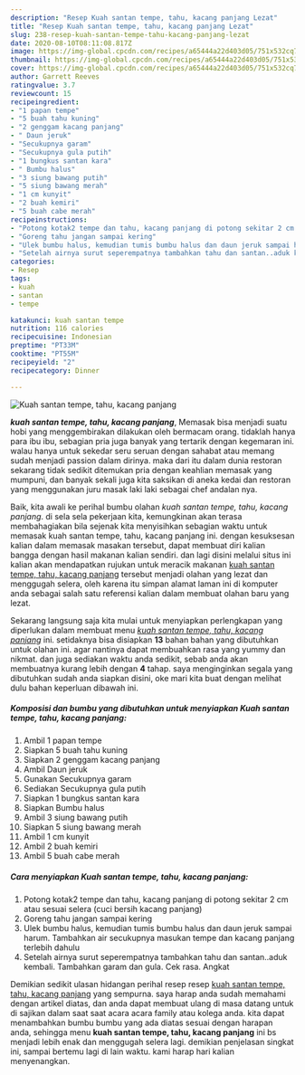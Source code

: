 ```yaml
---
description: "Resep Kuah santan tempe, tahu, kacang panjang Lezat"
title: "Resep Kuah santan tempe, tahu, kacang panjang Lezat"
slug: 238-resep-kuah-santan-tempe-tahu-kacang-panjang-lezat
date: 2020-08-10T08:11:08.817Z
image: https://img-global.cpcdn.com/recipes/a65444a22d403d05/751x532cq70/kuah-santan-tempe-tahu-kacang-panjang-foto-resep-utama.jpg
thumbnail: https://img-global.cpcdn.com/recipes/a65444a22d403d05/751x532cq70/kuah-santan-tempe-tahu-kacang-panjang-foto-resep-utama.jpg
cover: https://img-global.cpcdn.com/recipes/a65444a22d403d05/751x532cq70/kuah-santan-tempe-tahu-kacang-panjang-foto-resep-utama.jpg
author: Garrett Reeves
ratingvalue: 3.7
reviewcount: 15
recipeingredient:
- "1 papan tempe"
- "5 buah tahu kuning"
- "2 genggam kacang panjang"
- " Daun jeruk"
- "Secukupnya garam"
- "Secukupnya gula putih"
- "1 bungkus santan kara"
- " Bumbu halus"
- "3 siung bawang putih"
- "5 siung bawang merah"
- "1 cm kunyit"
- "2 buah kemiri"
- "5 buah cabe merah"
recipeinstructions:
- "Potong kotak2 tempe dan tahu, kacang panjang di potong sekitar 2 cm atau sesuai selera (cuci bersih kacang panjang)"
- "Goreng tahu jangan sampai kering"
- "Ulek bumbu halus, kemudian tumis bumbu halus dan daun jeruk sampai harum. Tambahkan air secukupnya masukan tempe dan kacang panjang terlebih dahulu"
- "Setelah airnya surut seperempatnya tambahkan tahu dan santan..aduk kembali. Tambahkan garam dan gula. Cek rasa. Angkat"
categories:
- Resep
tags:
- kuah
- santan
- tempe

katakunci: kuah santan tempe 
nutrition: 116 calories
recipecuisine: Indonesian
preptime: "PT33M"
cooktime: "PT55M"
recipeyield: "2"
recipecategory: Dinner

---
```



![Kuah santan tempe, tahu, kacang panjang](https://img-global.cpcdn.com/recipes/a65444a22d403d05/751x532cq70/kuah-santan-tempe-tahu-kacang-panjang-foto-resep-utama.jpg)

<b><i>kuah santan tempe, tahu, kacang panjang</i></b>, Memasak bisa menjadi suatu hobi yang menggembirakan dilakukan oleh bermacam orang. tidaklah hanya para ibu ibu, sebagian pria juga banyak yang tertarik dengan kegemaran ini. walau hanya untuk sekedar seru seruan dengan sahabat atau memang sudah menjadi passion dalam dirinya. maka dari itu dalam dunia restoran sekarang tidak sedikit ditemukan pria dengan keahlian memasak yang mumpuni, dan banyak sekali juga kita saksikan di aneka kedai dan restoran yang menggunakan juru masak laki laki sebagai chef andalan nya.

Baik, kita awali ke perihal bumbu olahan <i>kuah santan tempe, tahu, kacang panjang</i>. di sela sela pekerjaan kita, kemungkinan akan terasa membahagiakan bila sejenak kita menyisihkan sebagian waktu untuk memasak kuah santan tempe, tahu, kacang panjang ini. dengan kesuksesan kalian dalam memasak masakan tersebut, dapat membuat diri kalian bangga dengan hasil makanan kalian sendiri. dan lagi disini melalui situs ini kalian akan mendapatkan rujukan untuk meracik makanan <u>kuah santan tempe, tahu, kacang panjang</u> tersebut menjadi olahan yang lezat dan menggugah selera, oleh karena itu simpan alamat laman ini di komputer anda sebagai salah satu referensi kalian dalam membuat olahan baru yang lezat.




Sekarang langsung saja kita mulai untuk menyiapkan perlengkapan yang diperlukan dalam membuat menu <u><i>kuah santan tempe, tahu, kacang panjang</i></u> ini. setidaknya bisa disiapkan <b>13</b> bahan bahan yang dibutuhkan untuk olahan ini. agar nantinya dapat membuahkan rasa yang yummy dan nikmat. dan juga sediakan waktu anda sedikit, sebab anda akan membuatnya kurang lebih dengan <b>4</b> tahap. saya menginginkan segala yang dibutuhkan sudah anda siapkan disini, oke mari kita buat dengan melihat dulu bahan keperluan dibawah ini.

<!--inarticleads1-->

##### Komposisi dan bumbu yang dibutuhkan untuk menyiapkan Kuah santan tempe, tahu, kacang panjang:

1. Ambil 1 papan tempe
1. Siapkan 5 buah tahu kuning
1. Siapkan 2 genggam kacang panjang
1. Ambil  Daun jeruk
1. Gunakan Secukupnya garam
1. Sediakan Secukupnya gula putih
1. Siapkan 1 bungkus santan kara
1. Siapkan  Bumbu halus
1. Ambil 3 siung bawang putih
1. Siapkan 5 siung bawang merah
1. Ambil 1 cm kunyit
1. Ambil 2 buah kemiri
1. Ambil 5 buah cabe merah




<!--inarticleads2-->

##### Cara menyiapkan Kuah santan tempe, tahu, kacang panjang:

1. Potong kotak2 tempe dan tahu, kacang panjang di potong sekitar 2 cm atau sesuai selera (cuci bersih kacang panjang)
1. Goreng tahu jangan sampai kering
1. Ulek bumbu halus, kemudian tumis bumbu halus dan daun jeruk sampai harum. Tambahkan air secukupnya masukan tempe dan kacang panjang terlebih dahulu
1. Setelah airnya surut seperempatnya tambahkan tahu dan santan..aduk kembali. Tambahkan garam dan gula. Cek rasa. Angkat




Demikian sedikit ulasan hidangan perihal resep resep <u>kuah santan tempe, tahu, kacang panjang</u> yang sempurna. saya harap anda sudah memahami dengan artikel diatas, dan anda dapat membuat ulang di masa datang untuk di sajikan dalam saat saat acara acara family atau kolega anda. kita dapat menambahkan bumbu bumbu yang ada diatas sesuai dengan harapan anda, sehingga menu <b>kuah santan tempe, tahu, kacang panjang</b> ini bs menjadi lebih enak dan menggugah selera lagi. demikian penjelasan singkat ini, sampai bertemu lagi di lain waktu. kami harap hari kalian menyenangkan.
